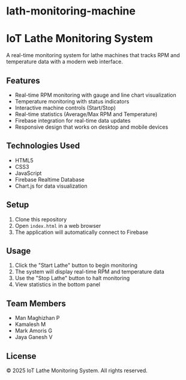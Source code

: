 # lath-monitoring-machine
# IoT Lathe Monitoring System

A real-time monitoring system for lathe machines that tracks RPM and temperature data with a modern web interface.

## Features

- Real-time RPM monitoring with gauge and line chart visualization
- Temperature monitoring with status indicators
- Interactive machine controls (Start/Stop)
- Real-time statistics (Average/Max RPM and Temperature)
- Firebase integration for real-time data updates
- Responsive design that works on desktop and mobile devices

## Technologies Used

- HTML5
- CSS3
- JavaScript
- Firebase Realtime Database
- Chart.js for data visualization

## Setup

1. Clone this repository
2. Open `index.html` in a web browser
3. The application will automatically connect to Firebase

## Usage

1. Click the "Start Lathe" button to begin monitoring
2. The system will display real-time RPM and temperature data
3. Use the "Stop Lathe" button to halt monitoring
4. View statistics in the bottom panel

## Team Members

- Man Maghizhan P
- Kamalesh M
- Mark Amoris G
- Jaya Ganesh V

## License

© 2025 IoT Lathe Monitoring System. All rights reserved. 
